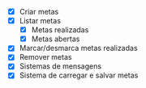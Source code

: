 - [x]  Criar metas
- [x] Listar metas
    - [x] Metas realizadas
    - [x] Metas abertas
- [x] Marcar/desmarca metas realizadas
- [x] Remover metas
- [x] Sistemas de mensagens
- [x] Sistema de carregar e salvar metas